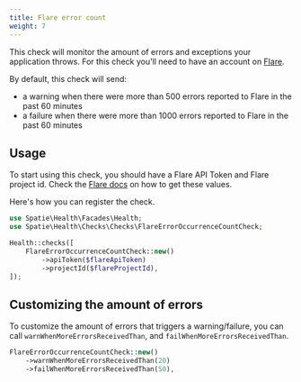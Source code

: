 ```yaml
---
title: Flare error count
weight: 7
---
```


This check will monitor the amount of errors and exceptions your application throws. For this check you'll need to have an account on [Flare](https://flareapp.io).

By default, this check will send:
- a warning when there were more than 500 errors reported to Flare in the past 60 minutes
- a failure when there were more than 1000 errors reported to Flare in the past 60 minutes

## Usage

To start using this check, you should have a Flare API Token and Flare project id. Check the [Flare docs](https://flareapp.io/docs) on how to get these values.

Here's how you can register the check.

```php
use Spatie\Health\Facades\Health;
use Spatie\Health\Checks\Checks\FlareErrorOccurrenceCountCheck;

Health::checks([
    FlareErrorOccurrenceCountCheck::new()
        ->apiToken($flareApiToken)
        ->projectId($flareProjectId),
]);
```

## Customizing the amount of errors

To customize the amount of errors that triggers a warning/failure, you can call `warnWhenMoreErrorsReceivedThan`, and `failWhenMoreErrorsReceivedThan`.

```php
FlareErrorOccurrenceCountCheck::new()
    ->warnWhenMoreErrorsReceivedThan(20)
    ->failWhenMoreErrorsReceivedThan(50),
```
